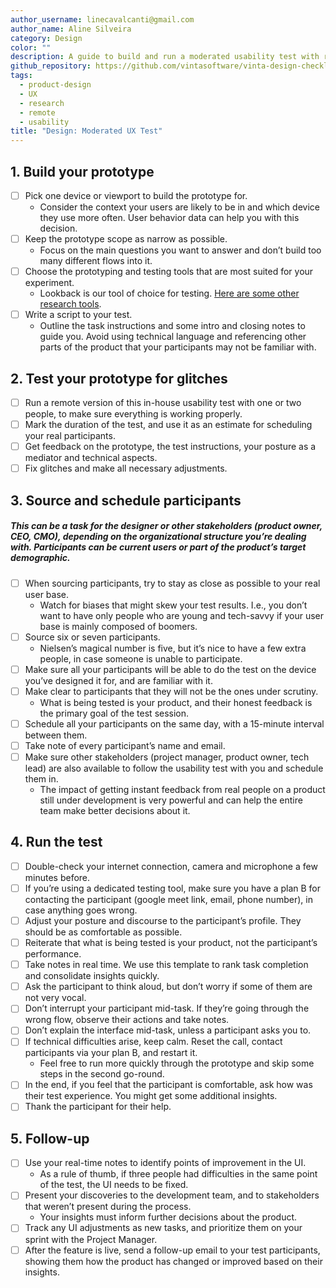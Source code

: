 ```yaml
---
author_username: linecavalcanti@gmail.com
author_name: Aline Silveira
category: Design
color: ""
description: A guide to build and run a moderated usability test with remote participants.
github_repository: https://github.com/vintasoftware/vinta-design-checklists/tree/master/remote-moderated-ux-test
tags:
  - product-design
  - UX
  - research
  - remote
  - usability
title: "Design: Moderated UX Test"
---
```


## 1. Build your prototype

- [ ] Pick one device or viewport to build the prototype for.
  - Consider the context your users are likely to be in and which device they use more often. User behavior data can help you with this decision.
- [ ] Keep the prototype scope as narrow as possible.
  - Focus on the main questions you want to answer and don’t build too many different flows into it.
- [ ] Choose the prototyping and testing tools that are most suited for your experiment.
  - Lookback is our tool of choice for testing. [Here are some other research tools](https://www.userinterviews.com/ux-research-field-guide-chapter/user-research-tools#toc-element-5).
- [ ] Write a script to your test.
  - Outline the task instructions and some intro and closing notes to guide you. Avoid using technical language and referencing other parts of the product that your participants may not be familiar with.

## 2. Test your prototype for glitches

- [ ] Run a remote version of this in-house usability test with one or two people, to make sure everything is working properly.
- [ ] Mark the duration of the test, and use it as an estimate for scheduling your real participants.
- [ ] Get feedback on the prototype, the test instructions, your posture as a mediator and technical aspects.
- [ ] Fix glitches and make all necessary adjustments.

## 3. Source and schedule participants

##### This can be a task for the designer or other stakeholders (product owner, CEO, CMO), depending on the organizational structure you’re dealing with. Participants can be current users or part of the product’s target demographic.

- [ ] When sourcing participants, try to stay as close as possible to your real user base.
  - Watch for biases that might skew your test results. I.e., you don’t want to have only people who are young and tech-savvy if your user base is mainly composed of boomers.
- [ ] Source six or seven participants.
  - Nielsen’s magical number is five, but it’s nice to have a few extra people, in case someone is unable to participate.
- [ ] Make sure all your participants will be able to do the test on the device you’ve designed it for, and are familiar with it.
- [ ] Make clear to participants that they will not be the ones under scrutiny.
  - What is being tested is your product, and their honest feedback is the primary goal of the test session.
- [ ] Schedule all your participants on the same day, with a 15-minute interval between them.
- [ ] Take note of every participant’s name and email.
- [ ] Make sure other stakeholders (project manager, product owner, tech lead) are also available to follow the usability test with you and schedule them in.
  - The impact of getting instant feedback from real people on a product still under development is very powerful and can help the entire team make better decisions about it.

## 4. Run the test

- [ ] Double-check your internet connection, camera and microphone a few minutes before.
- [ ] If you’re using a dedicated testing tool, make sure you have a plan B for contacting the participant (google meet link, email, phone number), in case anything goes wrong.
- [ ] Adjust your posture and discourse to the participant’s profile. They should be as comfortable as possible.
- [ ] Reiterate that what is being tested is your product, not the participant’s performance.
- [ ] Take notes in real time. We use this template to rank task completion and consolidate insights quickly.
- [ ] Ask the participant to think aloud, but don’t worry if some of them are not very vocal.
- [ ] Don’t interrupt your participant mid-task. If they’re going through the wrong flow, observe their actions and take notes.
- [ ] Don’t explain the interface mid-task, unless a participant asks you to.
- [ ] If technical difficulties arise, keep calm. Reset the call, contact participants via your plan B, and restart it.
  - Feel free to run more quickly through the prototype and skip some steps in the second go-round.
- [ ] In the end, if you feel that the participant is comfortable, ask how was their test experience. You might get some additional insights.
- [ ] Thank the participant for their help.

## 5. Follow-up

- [ ] Use your real-time notes to identify points of improvement in the UI.
  - As a rule of thumb, if three people had difficulties in the same point of the test, the UI needs to be fixed.
- [ ] Present your discoveries to the development team, and to stakeholders that weren’t present during the process.
  - Your insights must inform further decisions about the product.
- [ ] Track any UI adjustments as new tasks, and prioritize them on your sprint with the Project Manager.
- [ ] After the feature is live, send a follow-up email to your test participants, showing them how the product has changed or improved based on their insights.
